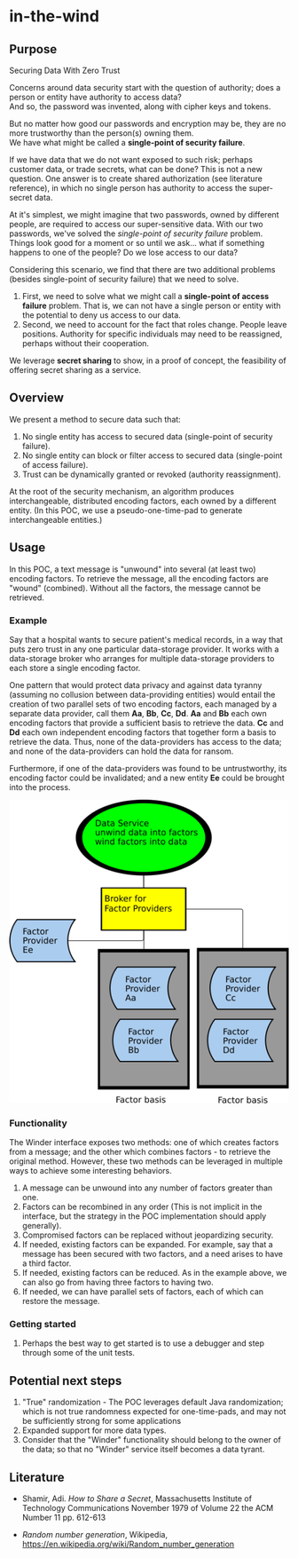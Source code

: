 # in-the-wind

## Purpose
Securing Data With Zero Trust

Concerns around data security start with the question of authority; does a person or entity have authority to access data?  
And so, the password was invented, along with cipher keys and tokens.

But no matter how good our passwords and encryption may be, they are no more trustworthy than the person(s) owning them.  
We have what might be called a **single-point of security failure**.

If we have data that we do not want exposed to such risk; perhaps customer data, or trade secrets, what can be done?
This is not a new question.  One answer is to create shared authorization (see literature reference), in which no single person
has authority to access the super-secret data.  

At it's simplest, we might imagine that two passwords, owned by different people, are required
to access our super-sensitive data.  With our two passwords, we've solved the *single-point of security failure* problem.  Things look good for a moment or so
until we ask... what if something happens to one of the people?  Do we lose access to our data?

Considering this scenario, we find that there are two additional problems (besides single-point of security failure) that we need to solve.
1. First, we need to solve what we might call a **single-point of access failure** problem.  That is, we can not have a single person or entity with the 
potential to deny us access to our data.
1. Second, we need to account for the fact that roles change.  People leave positions.  Authority for specific individuals 
may need to be reassigned, perhaps without their cooperation.
   

We leverage **secret sharing**  to show, in a proof of concept, the feasibility of offering secret sharing as a service. 
## Overview
We present a method to secure data such that:
1. No single entity has access to secured data (single-point of security failure).
1. No single entity can block or filter access to secured data (single-point of access failure).
1. Trust can be dynamically granted or revoked (authority reassignment).

At the root of the security mechanism, an algorithm produces interchangeable, distributed encoding factors, each owned by a different entity.  (In this POC, we use a pseudo-one-time-pad to generate interchangeable entities.)
## Usage
In this POC, a text message is "unwound" into several (at least two) encoding factors.  To retrieve the message, all the encoding factors are "wound" (combined).  Without all the factors, the message cannot be retrieved. 
### Example
Say that a hospital wants to secure patient's medical records, in a way that puts zero trust in any one particular data-storage provider.  It works with a data-storage broker who arranges for multiple data-storage providers to each store a single encoding factor.  

One pattern that would protect data privacy and against data tyranny (assuming no collusion between data-providing entities) would entail the creation of two parallel sets of two encoding factors, each managed by a separate data provider, call them **Aa**, **Bb**, **Cc**, **Dd**.
**Aa** and **Bb** each own encoding factors that provide a sufficient basis to retrieve the data.  **Cc** and **Dd** each own independent encoding factors that together form a basis to retrieve the data.
Thus, none of the data-providers has access to the data; and none of the data-providers can hold the data for ransom.

Furthermore, if one of the data-providers was found to be untrustworthy, its encoding factor could be invalidated; and a new entity **Ee** could be brought into the process.

![](images/inthewind.png)




### Functionality
The Winder interface exposes two methods: one of which creates factors from a message; and the other which combines factors - to retrieve the original method.
However, these two methods can be leveraged in multiple ways to achieve some interesting behaviors.
1. A message can be unwound into any number of factors greater than one.
1. Factors can be recombined in any order (This is not implicit in the interface, but the strategy in the POC implementation should apply generally).
1. Compromised factors can be replaced without jeopardizing security.
1. If needed, existing factors can be expanded.  For example, say that a message has been secured with two factors, and a need arises to have a third factor.
1. If needed, existing factors can be reduced.  As in the example above, we can also go from having three factors to having two.
1. If needed, we can have parallel sets of factors, each of which can restore the message.

### Getting started
1. Perhaps the best way to get started is to use a debugger and step through some of the unit tests.

## Potential next steps
1. "True" randomization - The POC leverages default Java randomization; which is not true randomness expected for one-time-pads, and may not be sufficiently strong for some applications
1. Expanded support for more data types.
1. Consider that the "Winder" functionality should belong to the owner of the data; so that no "Winder" service itself becomes a data tyrant.

## Literature
* Shamir, Adi. *How to Share a Secret*, 
Massachusetts Institute of Technology
Communications November 1979 of Volume 22 the ACM Number 11 pp. 612-613
  
* *Random number generation*,  Wikipedia, https://en.wikipedia.org/wiki/Random_number_generation




